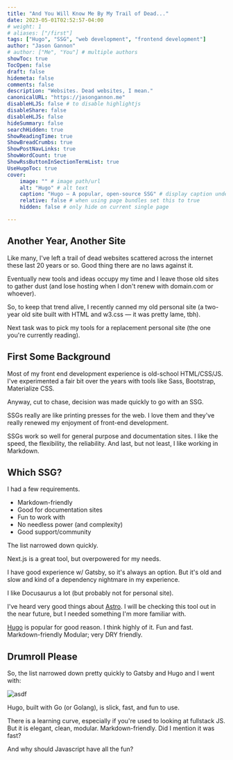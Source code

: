 ```yaml
---
title: "And You Will Know Me By My Trail of Dead..."
date: 2023-05-01T02:52:57-04:00
# weight: 1
# aliases: ["/first"]
tags: ["Hugo", "SSG", "web development", "frontend development"]
author: "Jason Gannon"
# author: ["Me", "You"] # multiple authors
showToc: true
TocOpen: false
draft: false
hidemeta: false
comments: false
description: "Websites. Dead websites, I mean."
canonicalURL: "https://jasongannon.me"
disableHLJS: false # to disable highlightjs
disableShare: false
disableHLJS: false
hideSummary: false
searchHidden: true
ShowReadingTime: true
ShowBreadCrumbs: true
ShowPostNavLinks: true
ShowWordCount: true
ShowRssButtonInSectionTermList: true
UseHugoToc: true
cover:
    image: "" # image path/url
    alt: "Hugo" # alt text
    caption: "Hugo — A popular, open-source SSG" # display caption under cover
    relative: false # when using page bundles set this to true
    hidden: false # only hide on current single page

---
```


## Another Year, Another Site

Like many, I've left a trail of dead websites scattered across the internet these last 20 years or so. Good thing there are no laws against it.

Eventually new tools and ideas occupy my time and I leave those old sites to gather dust (and lose hosting when I don't renew with domain.com or whoever).

So, to keep that trend alive, I recently canned my old personal site (a two-year old site built with HTML and w3.css — it was pretty lame, tbh).

Next task was to pick my tools for a replacement personal site (the one you're currently reading).

## First Some Background

Most of my front end development experience is old-school HTML/CSS/JS. I've experimented a fair bit over the years with tools like Sass, Bootstrap, Materialize CSS.

Anyway, cut to chase, decision was made quickly to go with an SSG.

SSGs really are like printing presses for the web. I love them and they've really renewed my enjoyment of front-end development.

SSGs work so well for general purpose and documentation sites. I like the speed, the flexibility, the reliability. And last, but not least, I like working in Markdown.

## Which SSG?

I had a few requirements. 

- Markdown-friendly
- Good for documentation sites
- Fun to work with
- No needless power (and complexity)
- Good support/community

The list narrowed down quickly. 

Next.js is a great tool, but overpowered for my needs.

I have good experience w/ Gatsby, so it's always an option. But it's old and slow and kind of a dependency nightmare in my experience.

I like Docusaurus a lot (but probably not for personal site). 

I've heard very good things about [Astro](https://astro.build/). I will be checking this tool out in the near future, but I needed something I'm more familiar with.

[Hugo](https://gohugo.io/) is popular for good reason. I think highly of it. Fun and fast. Markdown-friendly Modular; very DRY friendly.

## Drumroll Please

So, the list narrowed down pretty quickly to Gatsby and Hugo and I went with:

![asdf](/images/hugo-logo.svg)
 
Hugo, built with Go (or Golang), is slick, fast, and fun to use. 

There is a learning curve, especially if you're used to looking at fullstack JS. But it is elegant, clean, modular. Markdown-friendly. Did I mention it was fast?

And why should Javascript have all the fun?

